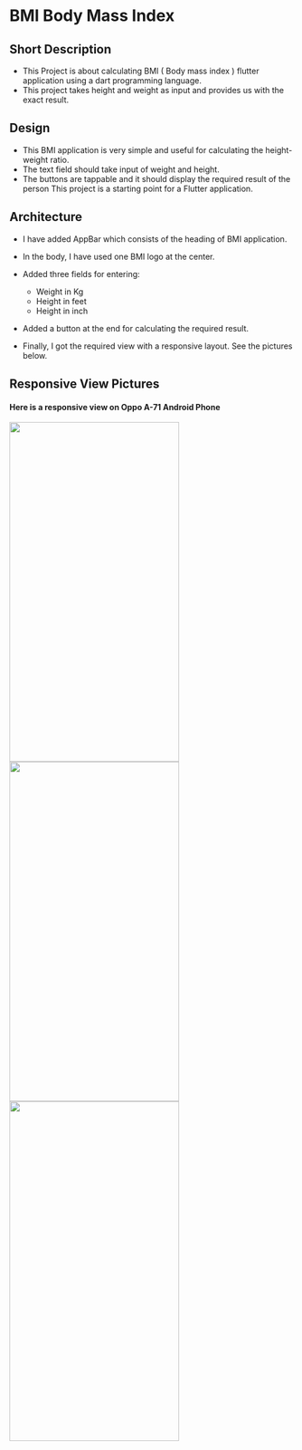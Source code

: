 # BMI Body Mass Index

## Short Description
+ This Project is about calculating BMI ( Body mass index ) flutter application using a dart programming language.
+ This project takes height and weight as input and provides us with the exact result.

## Design
+ This BMI application is very simple and useful for calculating the height-weight ratio.
+ The text field should take input of weight and height.
+ The buttons are tappable and it should display the required result of the person This project is a starting point for a Flutter application.

## Architecture
+ I have added AppBar which consists of the heading of BMI application.
+ In the body, I have used one BMI logo at the center.
+ Added three fields for entering:
  * Weight in Kg
  + Height in feet
  + Height in inch
  
+ Added a button at the end for calculating the required result.
+ Finally, I got the required view with a responsive layout. See the pictures below.

##  Responsive View Pictures
#### Here is a responsive view on Oppo A-71 Android Phone

<img src="https://user-images.githubusercontent.com/90473454/220095412-17fa8dd4-25a5-4745-a45f-9240369e9e04.png" width="300" height="600" align="left" padding="50">

<img src="https://user-images.githubusercontent.com/90473454/220095423-8710e7e8-3103-40e6-bc36-891ce0158333.png" width="300" height="600" align="left" padding="50">

<img src="https://user-images.githubusercontent.com/90473454/220095429-d19a87e1-a041-4d8c-82b6-4b741255c617.png" width="300" height="600" align="left" padding="50">




